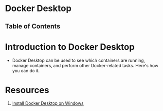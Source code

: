 # Docker Desktop

## Table of Contents

# Introduction to Docker Desktop

- Docker Desktop can be used to see which containers are running, manage containers, and perform other Docker-related tasks. Here's how you can do it.

# Resources

1. [Install Docker Desktop on Windows](https://docs.docker.com/desktop/install/windows-install/)
